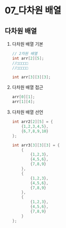 07_다차원 배열
=============

다차원 배열
-------------
1. 다차원 배열 기본

    ```C
    // 2차원 배열
    int arr[2][5];
    //□□□□□
    //□□□□□

    int arr[3][3][3];
    ```

2. 다차원 배열 접근

    ```C
    arr[0][1];
    arr[1][4];
    ```

3. 다차원 배열 선언

    ```C
    int arr2[2][5] = {
        {1,2,3,4,5}, 
        {6,7,8,9,10}
    };
    
    int arr3[3][3][3] = {
        {
            {1,2,3}, 
            {4,5,6}, 
            {7,8,9}
        }, 
        {
            {1,2,3}, 
            {4,5,6}, 
            {7,8,9}
        }, 
        {
            {1,2,3}, 
            {4,5,6}, 
            {7,8,9}
        }
    };
    ```


